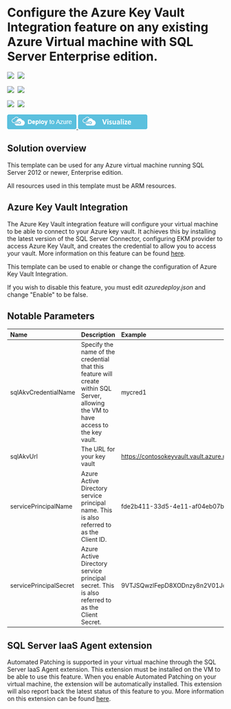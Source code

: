 # Configure the Azure Key Vault Integration feature on any existing Azure Virtual machine with SQL Server Enterprise edition.

<IMG SRC="https://azbotstorage.blob.core.windows.net/badges/101-vm-sql-existing-keyvault-update/PublicLastTestDate.svg" />&nbsp;
<IMG SRC="https://azbotstorage.blob.core.windows.net/badges/101-vm-sql-existing-keyvault-update/PublicDeployment.svg" />&nbsp;

<IMG SRC="https://azbotstorage.blob.core.windows.net/badges/101-vm-sql-existing-keyvault-update/FairfaxLastTestDate.svg" />&nbsp;
<IMG SRC="https://azbotstorage.blob.core.windows.net/badges/101-vm-sql-existing-keyvault-update/FairfaxDeployment.svg" />&nbsp;

<IMG SRC="https://azbotstorage.blob.core.windows.net/badges/101-vm-sql-existing-keyvault-update/BestPracticeResult.svg" />&nbsp;
<IMG SRC="https://azbotstorage.blob.core.windows.net/badges/101-vm-sql-existing-keyvault-update/CredScanResult.svg" />&nbsp;

<a href="https://portal.azure.com/#create/Microsoft.Template/uri/https%3A%2F%2Fraw.githubusercontent.com%2FAzure%2Fazure-quickstart-templates%2Fmaster%2F101-vm-sql-existing-keyvault-update%2Fazuredeploy.json" target="_blank">
  <img src="https://raw.githubusercontent.com/Azure/azure-quickstart-templates/master/1-CONTRIBUTION-GUIDE/images/deploytoazure.png"/>
</a>
<a href="http://armviz.io/#/?load=https%3A%2F%2Fraw.githubusercontent.com%2FAzure%2Fazure-quickstart-templates%2Fmaster%2F101-vm-sql-existing-keyvault-update%2Fazuredeploy.json" target="_blank">
  <img src="https://raw.githubusercontent.com/Azure/azure-quickstart-templates/master/1-CONTRIBUTION-GUIDE/images/visualizebutton.png"/>
</a>

## Solution overview

This template can be used for any Azure virtual machine running SQL Server 2012 or newer, Enterprise edition.

All resources used in this template must be ARM resources.

## Azure Key Vault Integration

The Azure Key Vault integration feature will configure your virtual machine to be able to connect to your Azure key vault. It achieves this by installing the latest version of the SQL Server Connector, configuring EKM provider to access Azure Key Vault, and creates the credential to allow you to access your vault. More information on this feature can be found [here](https://azure.microsoft.com/en-us/documentation/articles/virtual-machines-windows-ps-sql-keyvault/).

This template can be used to enable or change the configuration of Azure Key Vault Integration.

If you wish to disable this feature, you must edit *azuredeploy.json* and change "Enable" to be false.

## Notable Parameters

|Name|Description|Example|
|:---|:---------------------|:---------------|
|sqlAkvCredentialName|Specify the name of the credential that this feature will create within SQL Server, allowing the VM to have access to the key vault.|mycred1|
|sqlAkvUrl|The URL for your key vault|https://contosokeyvault.vault.azure.net/|
|servicePrincipalName|Azure Active Directory service principal name. This is also referred to as the Client ID.|fde2b411-33d5-4e11-af04eb07b669ccf2|
|servicePrincipalSecret|Azure Active Directory service principal secret. This is also referred to as the Client Secret.|9VTJSQwzlFepD8XODnzy8n2V01Jd8dAjwm/azF1XDKM=|

## SQL Server IaaS Agent extension

Automated Patching is supported in your virtual machine through the SQL Server IaaS Agent extension. This extension must be installed on the VM to be able to use this feature. When you enable Automated Patching on your virtual machine, the extension will be automatically installed. This extension will also report back the latest status of this feature to you. More information on this extension can be found [here](https://azure.microsoft.com/en-us/documentation/articles/virtual-machines-windows-sql-server-agent-extension/).
